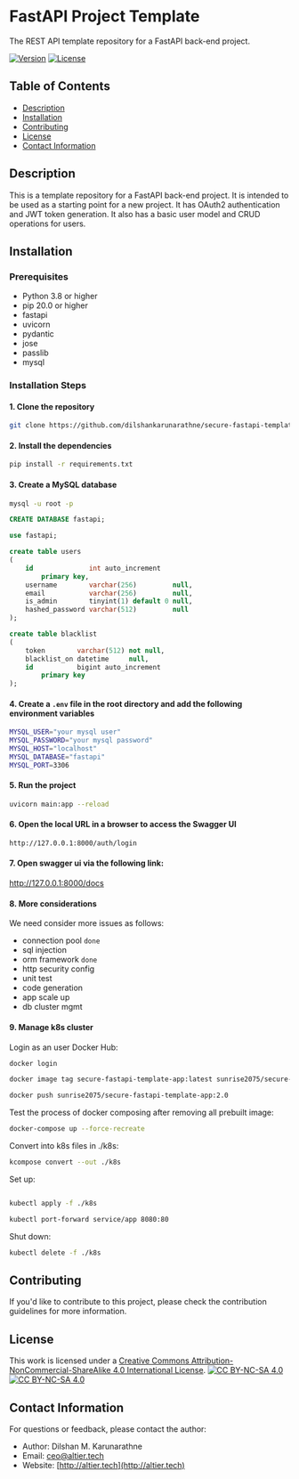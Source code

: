# FastAPI Project Template

The REST API template repository for a FastAPI back-end project.

[![Version](https://img.shields.io/badge/version-1.0-brightgreen.svg)](https://pypi.org/project/ad-topic-recommender/)
[![License](https://img.shields.io/badge/license-CC%20BY--NC--SA%204.0-blue.svg)](https://creativecommons.org/licenses/by-nc-sa/4.0/)

## Table of Contents

- [Description](#description)
- [Installation](#installation)
- [Contributing](#contributing)
- [License](#license)
- [Contact Information](#contact-information)

## Description

This is a template repository for a FastAPI back-end project. It is intended to be used as a starting point for a new project.
It has OAuth2 authentication and JWT token generation. It also has a basic user model and CRUD operations for users.

## Installation

### Prerequisites

- Python 3.8 or higher
- pip 20.0 or higher
- fastapi
- uvicorn
- pydantic
- jose
- passlib
- mysql

### Installation Steps

#### 1. Clone the repository

```bash
git clone https://github.com/dilshankarunarathne/secure-fastapi-template.git
```

#### 2. Install the dependencies

```bash
pip install -r requirements.txt
```

#### 3. Create a MySQL database

```bash
mysql -u root -p
```

```sql
CREATE DATABASE fastapi;

use fastapi;

create table users
(
    id              int auto_increment
        primary key,
    username        varchar(256)         null,
    email           varchar(256)         null,
    is_admin        tinyint(1) default 0 null,
    hashed_password varchar(512)         null
);

create table blacklist
(
    token        varchar(512) not null,
    blacklist_on datetime     null,
    id           bigint auto_increment
        primary key
);

```

#### 4. Create a `.env` file in the root directory and add the following environment variables

```bash
MYSQL_USER="your mysql user"
MYSQL_PASSWORD="your mysql password"
MYSQL_HOST="localhost"
MYSQL_DATABASE="fastapi"
MYSQL_PORT=3306
```

#### 5. Run the project

```bash
uvicorn main:app --reload
```

#### 6. Open the local URL in a browser to access the Swagger UI

```bash
http://127.0.0.1:8000/auth/login
```

#### 7. Open swagger ui via the following link:

http://127.0.0.1:8000/docs

#### 8. More considerations

We need consider more issues as follows:

- connection pool `done`
- sql injection
- orm framework `done`
- http security config
- unit test
- code generation
- app scale up
- db cluster mgmt

#### 9. Manage k8s cluster

Login as an user Docker Hub:

```bash
docker login

docker image tag secure-fastapi-template-app:latest sunrise2075/secure-fastapi-template-app:2.0

docker push sunrise2075/secure-fastapi-template-app:2.0
````

Test the process of docker composing after removing all prebuilt image: 

```bash
docker-compose up --force-recreate
```

Convert into k8s files in ./k8s:
```bash
kcompose convert --out ./k8s
```

Set up:

```bash

kubectl apply -f ./k8s

kubectl port-forward service/app 8080:80

```

Shut down:
    
```bash
kubectl delete -f ./k8s
```


## Contributing

If you'd like to contribute to this project, please check the contribution guidelines for more information.

## License

This work is licensed under a
[Creative Commons Attribution-NonCommercial-ShareAlike 4.0 International License][cc-by-nc-sa].
[![CC BY-NC-SA 4.0][cc-by-nc-sa-shield]][cc-by-nc-sa]  
[![CC BY-NC-SA 4.0][cc-by-nc-sa-image]][cc-by-nc-sa] 

[cc-by-nc-sa]: http://creativecommons.org/licenses/by-nc-sa/4.0/
[cc-by-nc-sa-image]: https://licensebuttons.net/l/by-nc-sa/4.0/88x31.png
[cc-by-nc-sa-shield]: https://img.shields.io/badge/License-CC%20BY--NC--SA%204.0-lightgrey.svg

## Contact Information

For questions or feedback, please contact the author:

- Author: Dilshan M. Karunarathne
- Email: ceo@altier.tech
- Website: [http://altier.tech](http://altier.tech)


